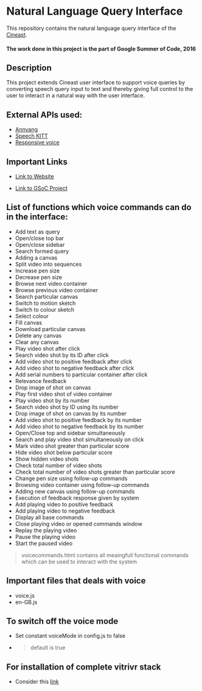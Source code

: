 # Natural Language Query Interface

This repository contains the natural language query interface of the [Cineast](https://github.com/dbisUnibas/cineast).

#### The work done in this project is the part of Google Summer of Code, 2016

## Description

This project extends Cineast user interface to support voice queries by converting speech query input to text and thereby giving full control to the user to interact in a natural way with the user interface. 

## External APIs used:

* [Annyang](https://github.com/TalAter/annyang)
* [Speech KITT](https://github.com/TalAter/SpeechKITT)
* [Responsive voice](http://responsivevoice.org/)

## Important Links

* [Link to Website](http://prateek1985.github.io/vitrivr-ui/)

* [Link to GSoC Project](https://summerofcode.withgoogle.com/projects/#5587149046939648)

## List of functions which voice commands can do in the interface:

* Add text as query
* Open/close top bar
* Open/close sidebar
* Search formed query
* Adding a canvas
* Split video into sequences
* Increase pen size
* Decrease pen size
* Browse next video container
* Browse previous video container
* Search particular canvas
* Switch to motion sketch
* Switch to colour sketch
* Select colour
* Fill canvas
* Download particular canvas
* Delete any canvas
* Clear any canvas
* Play video shot after click
* Search video shot by its ID after click
* Add video shot to positive feedback after click
* Add video shot to negative feedback after click
* Add serial numbers to particular container after click
* Relevance feedback
* Drop image of shot on canvas
* Play first video shot of video container
* Play video shot by its number
* Search video shot by ID using its number
* Drop image of shot on canvas by its number
* Add video shot to positive feedback by its number
* Add video shot to negative feedback by its number
* Open/Close top and sidebar simultaneously
* Search and play video shot simultaneously on click
* Mark video shot greater than particular score
* Hide video shot below particular score
* Show hidden video shots
* Check total number of video shots
* Check total number of video shots greater than particular score
* Change pen size using follow-up commands
* Browsing video container using follow-up commands
* Adding new canvas using follow-up commands
* Execution of feedback response given by system
* Add playing video to positive feedback
* Add playing video to negative feedback
* Display all base commands
* Close playing video or opened commands window
* Replay the playing video
* Pause the playing video
* Start the paused video 

> voicecommands.html contains all meaingfull functional commands which can be used to interact with the system

## Important files that deals with voice

* voice.js
* en-GB.js

## To switch off the voice mode

* Set constant voiceMode in config.js to false

* > default is true

## For installation of complete vitrivr stack

* Consider this [link](https://vitrivr.org/getting_started.html)